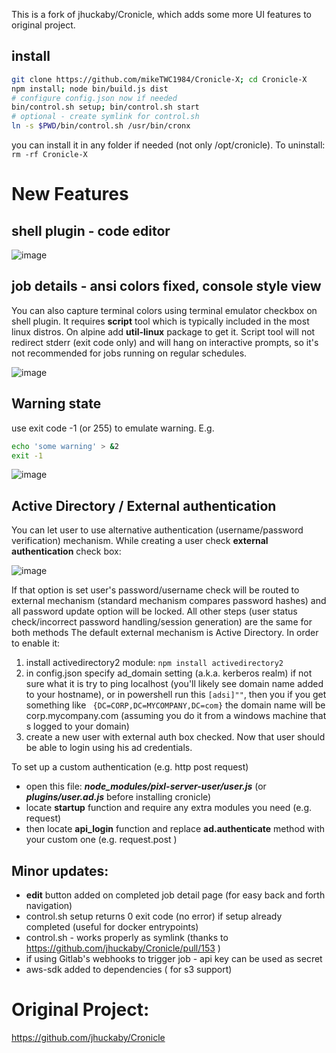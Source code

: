 This is a fork of jhuckaby/Cronicle, which adds some more UI features to original project. 

## install
```bash
git clone https://github.com/mikeTWC1984/Cronicle-X; cd Cronicle-X
npm install; node bin/build.js dist
# configure config.json now if needed
bin/control.sh setup; bin/control.sh start
# optional - create symlink for control.sh
ln -s $PWD/bin/control.sh /usr/bin/cronx
```
you can install it in any folder if needed (not only /opt/cronicle). To uninstall: ```rm -rf Cronicle-X```


# New Features

## shell plugin - code editor

![image](https://user-images.githubusercontent.com/31977106/87238642-49afdf80-c3d3-11ea-86fc-a99ea25200ce.png)

## job details - ansi colors fixed, console style view
You can also capture terminal colors using terminal emulator checkbox on shell plugin.
It requires **script** tool which is typically included in the most linux distros. On alpine add **util-linux** package to get it.
Script tool will not redirect stderr (exit code only) and will hang on interactive prompts, so it's not recommended for jobs running on regular schedules.

![image](https://user-images.githubusercontent.com/31977106/87238676-b62ade80-c3d3-11ea-8450-51f7172d5088.png)

## Warning state
use exit code -1 (or 255) to emulate warning. E.g.
```bash
echo 'some warning' > &2
exit -1
```
![image](https://user-images.githubusercontent.com/31977106/87238751-90520980-c3d4-11ea-9b49-d0d1abbb2d85.png)

## Active Directory / External authentication
You can let user to use alternative authentication (username/password verification) mechanism. While creating a user check **external authentication** check box:

![image](https://user-images.githubusercontent.com/31977106/87841063-afd3b100-c870-11ea-8e73-2c5274bc3e4e.png)

If that option is set user's password/username check will be routed to external mechanism (standard mechanism compares password hashes) and all password update option will be locked. All other steps (user status check/incorrect password handling/session generation) are the same for both methods
The default external mechanism is Active Directory. In order to enable it:
1.   install activedirectory2 module: ```npm install activedirectory2```
2.   in config.json specify ad_domain setting (a.k.a. kerberos realm)
   if not sure what it is try to ping localhost (you'll likely see domain name added to your hostname), or in powershell run this ```[adsi]""```, then you if you get something like ``` {DC=CORP,DC=MYCOMPANY,DC=com}``` the domain name will be corp.mycompany.com (assuming you do it from a windows machine that s logged to your domain)
3. create a new user with external auth box checked. Now that user should be able to login using his ad credentials.

To set up a custom authentication (e.g. http post request) 
- open this file: **_node_modules/pixl-server-user/user.js_**  (or  **_plugins/user.ad.js_** before installing cronicle)
- locate **startup** function and require any extra modules you need (e.g. request)
- then locate **api_login** function and replace **ad.authenticate** method with your custom one (e.g. request.post )


## Minor updates:
- **edit** button added on completed job detail page (for easy back and forth navigation)
- control.sh setup returns 0 exit code (no error) if setup already completed (useful for docker entrypoints)
- control.sh - works properly as symlink (thanks to https://github.com/jhuckaby/Cronicle/pull/153 )
- if using Gitlab's webhooks to trigger job - api key can be used as secret 
- aws-sdk added to dependencies ( for s3 support)

# Original Project:
https://github.com/jhuckaby/Cronicle